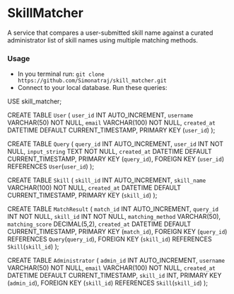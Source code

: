# SkillMatcher

A service that compares a user-submitted skill name against a curated administrator list of skill names using multiple matching methods.

### Usage
- In you terminal run: ``git clone https://github.com/Simonatraj/skill_matcher.git``
- Connect to your local database. Run these queries:

USE skill_matcher;

CREATE TABLE `User` (
  `user_id` INT AUTO_INCREMENT,
  `username` VARCHAR(50) NOT NULL,
  `email` VARCHAR(100) NOT NULL,
  `created_at` DATETIME DEFAULT CURRENT_TIMESTAMP,
  PRIMARY KEY (`user_id`)
);

CREATE TABLE `Query` (
  `query_id` INT AUTO_INCREMENT,
  `user_id` INT NOT NULL,
  `input_string` TEXT NOT NULL,
  `created_at` DATETIME DEFAULT CURRENT_TIMESTAMP,
  PRIMARY KEY (`query_id`),
  FOREIGN KEY (`user_id`) REFERENCES `User`(`user_id`)
);

CREATE TABLE `Skill` (
  `skill_id` INT AUTO_INCREMENT,
  `skill_name` VARCHAR(100) NOT NULL,
  `created_at` DATETIME DEFAULT CURRENT_TIMESTAMP,
  PRIMARY KEY (`skill_id`)
);

CREATE TABLE `MatchResult` (
  `match_id` INT AUTO_INCREMENT,
  `query_id` INT NOT NULL,
  `skill_id` INT NOT NULL,
  `matching_method` VARCHAR(50),
  `matching_score` DECIMAL(5,2),
  `created_at` DATETIME DEFAULT CURRENT_TIMESTAMP,
  PRIMARY KEY (`match_id`),
  FOREIGN KEY (`query_id`) REFERENCES `Query`(`query_id`),
  FOREIGN KEY (`skill_id`) REFERENCES `Skill`(`skill_id`)
);

CREATE TABLE `Administrator` (
  `admin_id` INT AUTO_INCREMENT,
  `username` VARCHAR(50) NOT NULL,
  `email` VARCHAR(100) NOT NULL,
  `created_at` DATETIME DEFAULT CURRENT_TIMESTAMP,
  `skill_id` INT,
  PRIMARY KEY (`admin_id`),
  FOREIGN KEY (`skill_id`) REFERENCES `Skill`(`skill_id`)
);

